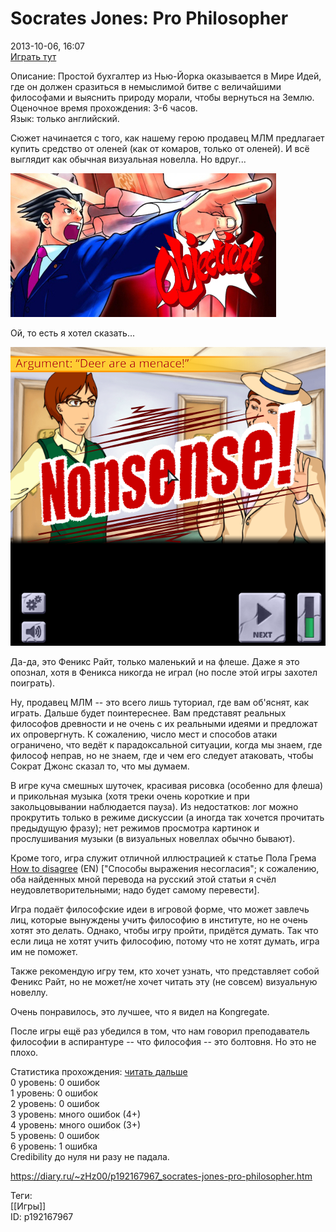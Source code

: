 Socrates Jones: Pro Philosopher
================================

   
 2013-10-06, 16:07   
   [Играть тут](http://www.kongregate.com/games/ChiefWakamakamu/socrates-jones-pro-philosopher)    
   
 Описание: Простой бухгалтер из Нью-Йорка оказывается в Мире Идей, где он должен сразиться в немыслимой битве с величайшими философами и выяснить природу морали, чтобы вернуться на Землю.   
 Оценочное время прохождения: 3-6 часов.   
 Язык: только английский.   
   
 Сюжет начинается с того, как нашему герою продавец МЛМ предлагает купить средство от оленей (как от комаров, только от оленей). И всё выглядит как обычная визуальная новелла. Но вдруг...   
   
  ![](pics/de9e079fdd84.jpg)    
   
 Ой, то есть я хотел сказать...   
   
  ![](pics/019b8f5ccfe9.png)    
   
 Да-да, это Феникс Райт, только маленький и на флеше. Даже я это опознал, хотя в Феникса никогда не играл (но после этой игры захотел поиграть).   
   
 Ну, продавец МЛМ -- это всего лишь туториал, где вам об'яснят, как играть. Дальше будет поинтереснее. Вам представят реальных философов древности и не очень с их реальными идеями и предложат их опровергнуть. К сожалению, число мест и способов атаки ограничено, что ведёт к парадоксальной ситуации, когда мы знаем, где философ неправ, но не знаем, где и чем его следует атаковать, чтобы Сократ Джонс сказал то, что мы думаем.   
   
 В игре куча смешных шуточек, красивая рисовка (особенно для флеша) и прикольная музыка (хотя треки очень короткие и при закольцовывании наблюдается пауза). Из недостатков: лог можно прокрутить только в режиме дискуссии (а иногда так хочется прочитать предыдущую фразу); нет режимов просмотра картинок и прослушивания музыки (в визуальных новеллах обычно бывают).   
   
 Кроме того, игра служит отличной иллюстрацией к статье Пола Грема  [How to disagree](http://www.paulgraham.com/disagree.html)  (EN) ["Способы выражения несогласия"; к сожалению, оба найденных мной перевода на русский этой статьи я счёл неудовлетворительными; надо будет самому перевести].   
   
 Игра подаёт философские идеи в игровой форме, что может завлечь лиц, которые вынуждены учить философию в институте, но не очень хотят это делать. Однако, чтобы игру пройти, придётся думать. Так что если лица не хотят учить философию, потому что не хотят думать, игра им не поможет.   
   
 Также рекомендую игру тем, кто хочет узнать, что представляет собой Феникс Райт, но не может/не хочет читать эту (не совсем) визуальную новеллу.   
   
 Очень понравилось, это лучшее, что я видел на Kongregate.   
   
 После игры ещё раз убедился в том, что нам говорил преподаватель философии в аспирантуре -- что философия -- это болтовня. Но это не плохо.   
   
 Статистика прохождения:  [читать дальше](https://zHz00.diary.ru/p192167967.htm?index=1#linkmore192167967m1)      
 0 уровень: 0 ошибок   
 1 уровень: 0 ошибок   
 2 уровень: 0 ошибок   
 3 уровень: много ошибок (4+)   
 4 уровень: много ошибок (3+)   
 5 уровень: 0 ошибок   
 6 уровень: 1 ошибка   
 Credibility до нуля ни разу не падала.     
    
 <https://diary.ru/~zHz00/p192167967_socrates-jones-pro-philosopher.htm>   
   
 Теги:   
 [[Игры]]   
 ID: p192167967
